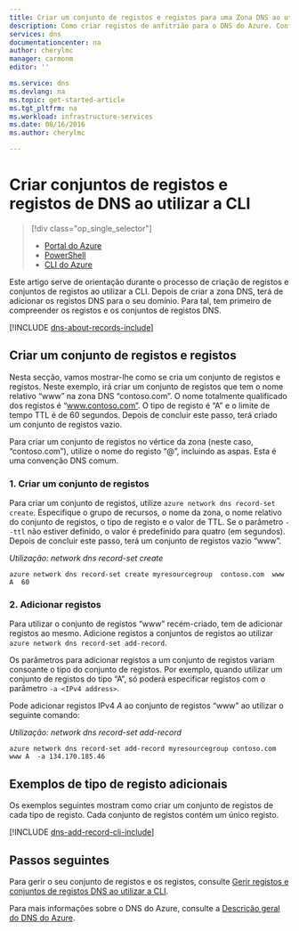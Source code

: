 ```yaml
---
title: Criar um conjunto de registos e registos para uma Zona DNS ao utilizar a CLI| Microsoft Docs
description: Como criar registos de anfitrião para o DNS do Azure. Configurar conjuntos de registo e registos ao utilizar a CLI
services: dns
documentationcenter: na
author: cherylmc
manager: carmonm
editor: ''

ms.service: dns
ms.devlang: na
ms.topic: get-started-article
ms.tgt_pltfrm: na
ms.workload: infrastructure-services
ms.date: 08/16/2016
ms.author: cherylmc

---
```

# Criar conjuntos de registos e registos de DNS ao utilizar a CLI
> [!div class="op_single_selector"]
> * [Portal do Azure](dns-getstarted-create-recordset-portal.md)
> * [PowerShell](dns-getstarted-create-recordset.md)
> * [CLI do Azure](dns-getstarted-create-recordset-cli.md)
> 
> 

Este artigo serve de orientação durante o processo de criação de registos e conjuntos de registos ao utilizar a CLI. Depois de criar a zona DNS, terá de adicionar os registos DNS para o seu domínio. Para tal, tem primeiro de compreender os registos e os conjuntos de registos DNS.

[!INCLUDE [dns-about-records-include](../../includes/dns-about-records-include.md)]

## Criar um conjunto de registos e registos
Nesta secção, vamos mostrar-lhe como se cria um conjunto de registos e registos. Neste exemplo, irá criar um conjunto de registos que tem o nome relativo “www” na zona DNS “contoso.com”. O nome totalmente qualificado dos registos é “www.contoso.com”. O tipo de registo é “A” e o limite de tempo TTL é de 60 segundos. Depois de concluir este passo, terá criado um conjunto de registos vazio.

Para criar um conjunto de registos no vértice da zona (neste caso, “contoso.com”), utilize o nome do registo “@”, incluindo as aspas. Esta é uma convenção DNS comum.

### 1. Criar um conjunto de registos
Para criar um conjunto de registos, utilize `azure network dns record-set create`. Especifique o grupo de recursos, o nome da zona, o nome relativo do conjunto de registos, o tipo de registo e o valor de TTL. Se o parâmetro `--ttl` não estiver definido, o valor é predefinido para quatro (em segundos). Depois de concluir este passo, terá um conjunto de registos vazio “www”.

*Utilização: network dns record-set create <resource-group> <dns-zone-name> <name> <type> <ttl>*

    azure network dns record-set create myresourcegroup  contoso.com  www A  60

### 2. Adicionar registos
Para utilizar o conjunto de registos “www” recém-criado, tem de adicionar registos ao mesmo. Adicione registos a conjuntos de registos ao utilizar `azure network dns record-set add-record`.

Os parâmetros para adicionar registos a um conjunto de registos variam consoante o tipo do conjunto de registos. Por exemplo, quando utilizar um conjunto de registos do tipo “A”, só poderá especificar registos com o parâmetro `-a <IPv4 address>`.

Pode adicionar registos IPv4 *A* ao conjunto de registos “www” ao utilizar o seguinte comando:

*Utilização: network dns record-set add-record <resource-group> <dns-zone-name> <record-set-name> <type>*

    azure network dns record-set add-record myresourcegroup contoso.com  www A  -a 134.170.185.46

## Exemplos de tipo de registo adicionais
Os exemplos seguintes mostram como criar um conjunto de registos de cada tipo de registo. Cada conjunto de registos contém um único registo.

[!INCLUDE [dns-add-record-cli-include](../../includes/dns-add-record-cli-include.md)]

## Passos seguintes
Para gerir o seu conjunto de registos e os registos, consulte [Gerir registos e conjuntos de registos DNS ao utilizar a CLI](dns-operations-recordsets-portal.md).

Para mais informações sobre o DNS do Azure, consulte a [Descrição geral do DNS do Azure](dns-overview.md).

<!--HONumber=ago16_HO4-->


